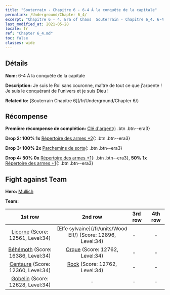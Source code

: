 ```yaml
---
title: "Souterrain - Chapitre 6 - 6-4 À la conquête de la capitale"
permalink: /Underground/Chapter 6_4/
excerpt: "Chapitre 6 - 4. Era of Chaos  Souterrain - Chapitre 6_4. 6-4 À la conquête de la capitale"
last_modified_at: 2021-05-28
locale: fr
ref: "Chapter 6_4.md"
toc: false
classes: wide
---
```


## Détails

 **Nom:** 6-4 À la conquête de la capitale

 **Description:** Je suis le Roi sans couronne, maître de tout ce que j'arpente ! Je suis le conquérant de l'univers et je suis Dieu !

 **Related to:** [Souterrain Chapitre 6](/fr/Underground/Chapter 6/)

## Récompense

 **Première récompense de complétion:** [Clé d'argent](/ItemsFR/con_693/){: .btn .btn--era3}

 **Drop 2:** **100% 1x** [Répertoire des armes +2](/ItemsFR/mat_32/){: .btn .btn--era3}

 **Drop 3:** **100% 2x** [Parchemins de sorts](/ItemsFR/con_694/){: .btn .btn--era3}

 **Drop 4:** **50% 0x** [Répertoire des armes +1](/ItemsFR/mat_25/){: .btn .btn--era3}, **50% 1x** [Répertoire des armes +1](/ItemsFR/mat_25/){: .btn .btn--era3}


## Fight against Team
 **Hero:** [Mullich](/fr/heroes/Mullich/)

 **Team:**


  | 1st row | 2nd row | 3rd row | 4th row |
  |:----:|:----:|:----|:----:|
  | [Licorne](/fr/units/Unicorn/) (Score: 12561, Level:34)  | [Elfe sylvaine](/fr/units/Wood Elf/) (Score: 12896, Level:34)  | - | - |
  | [Béhémoth](/fr/units/Behemoth/) (Score: 16386, Level:34)  | [Orque](/fr/units/Orc/) (Score: 12762, Level:34)  | - | - |
  | [Centaure](/fr/units/Centaur/) (Score: 12360, Level:34)  | [Rock](/fr/units/Roc/) (Score: 12762, Level:34)  | - | - |
  | [Gobelin](/fr/units/Goblin/) (Score: 12628, Level:34)  | - | - | - |


